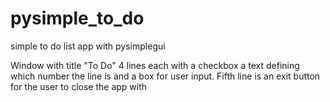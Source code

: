 # pysimple_to_do
simple to do list app with pysimplegui

Window with title "To Do"
4 lines each with a checkbox a text defining which number the line is and a box for user input. 
Fifth line is an exit button for the user to close the app with
